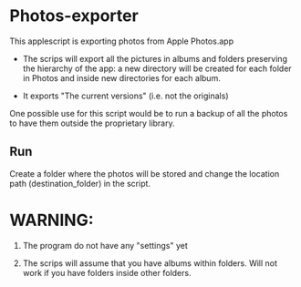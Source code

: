 # Photos-exporter

This applescript is exporting photos from Apple Photos.app

- The scrips will export all the pictures in albums and folders preserving the hierarchy of the app: a new directory will be created for each folder in Photos and inside new directories for each album.

- It exports "The current versions" (i.e. not the originals)

One possible use for this script would be to run a backup of all the photos to have them outside the proprietary library.

## Run

Create a folder where the photos will be stored and change the location path (destination_folder) in the script. 


# WARNING:

1. The program do not have any "settings" yet

2. The scrips will assume that you have albums within folders. Will not work if you have folders inside other folders.

